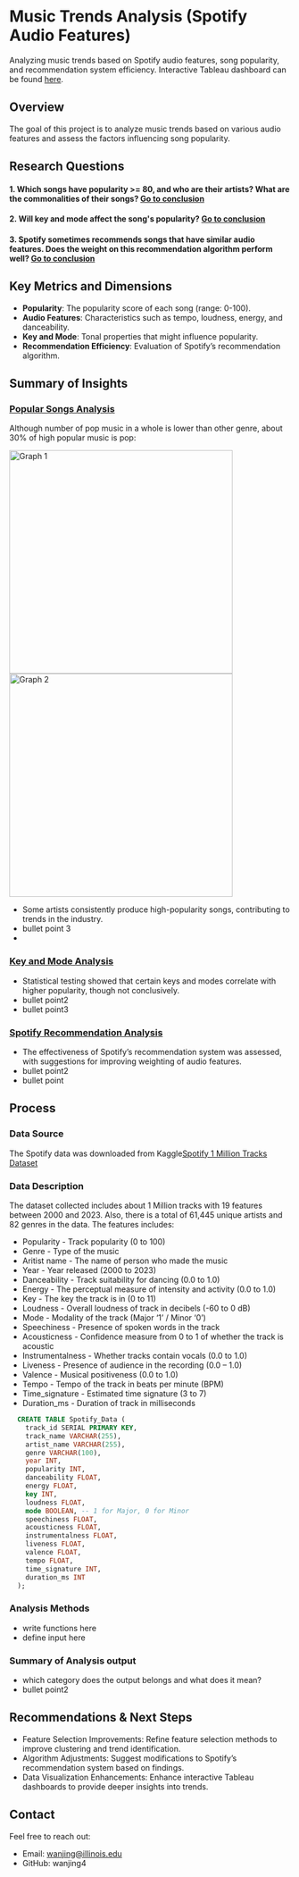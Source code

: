 # Music Trends Analysis (Spotify Audio Features)
Analyzing music trends based on Spotify audio features, song popularity, and recommendation system efficiency. Interactive Tableau dashboard can be found [here](https://wanjing4.github.io/Spotify-Analysis/).
## Overview
The goal of this project is to analyze music trends based on various audio features and assess the factors influencing song popularity.

## Research Questions
<a id="custom-details1"></a>
#### 1. Which songs have popularity >= 80, and who are their artists? What are the commonalities of their songs? [Go to conclusion](#popular-songs-analysis)
<a id="custom-details2"></a>
#### 2. Will key and mode affect the song's popularity? [Go to conclusion](#key-and-mode-analysis)
<a id="custom-details3"></a>
#### 3. Spotify sometimes recommends songs that have similar audio features. Does the weight on this recommendation algorithm perform well? [Go to conclusion](#spotify-recommendation-analysis)

## Key Metrics and Dimensions
- **Popularity**: The popularity score of each song (range: 0-100).
- **Audio Features**: Characteristics such as tempo, loudness, energy, and danceability.
- **Key and Mode**: Tonal properties that might influence popularity.
- **Recommendation Efficiency**: Evaluation of Spotify’s recommendation algorithm.


## Summary of Insights
### [Popular Songs Analysis](#custom-details1)
Although number of pop music in a whole is lower than other genre, about 30% of high popular music is pop: 

<img src="https://github.com/user-attachments/assets/2060300e-3e60-4419-9aee-775295bc621f" alt="Graph 1" width="400">

<img src="https://github.com/user-attachments/assets/7758e6db-e442-4ca5-b1b2-8d31ad90b723" alt="Graph 2" width="400">

- Some artists consistently produce high-popularity songs, contributing to trends in the industry.
- bullet point 3
- 
### [Key and Mode Analysis](#custom-details2)
- Statistical testing showed that certain keys and modes correlate with higher popularity, though not conclusively.
- bullet point2
- bullet point3
### [Spotify Recommendation Analysis](#custom-details3)
- The effectiveness of Spotify’s recommendation system was assessed, with suggestions for improving weighting of audio features.
- bullet point2
- bullet point

## Process

### Data Source
The Spotify data was downloaded from Kaggle[Spotify 1 Million Tracks Dataset](https://www.kaggle.com/datasets/amitanshjoshi/spotify-1million-tracks)

### Data Description

The dataset collected includes about 1 Million tracks with 19 features between 2000 and 2023. Also, there is a total of 61,445 unique artists and 82 genres in the data.
The features includes:
- Popularity - Track popularity (0 to 100)
- Genre - Type of the music
- Aritist name - The name of person who made the music
- Year - Year released (2000 to 2023)
- Danceability - Track suitability for dancing (0.0 to 1.0)
- Energy - The perceptual measure of intensity and activity (0.0 to 1.0)
- Key - The key the track is in (0 to 11)
- Loudness - Overall loudness of track in decibels (-60 to 0 dB)
- Mode - Modality of the track (Major ‘1’ / Minor ‘0’)
- Speechiness - Presence of spoken words in the track
- Acousticness - Confidence measure from 0 to 1 of whether the track is acoustic
- Instrumentalness - Whether tracks contain vocals (0.0 to 1.0)
- Liveness - Presence of audience in the recording (0.0 – 1.0)
- Valence - Musical positiveness (0.0 to 1.0)
- Tempo - Tempo of the track in beats per minute (BPM)
- Time_signature - Estimated time signature (3 to 7)
- Duration_ms - Duration of track in milliseconds

```sql
  CREATE TABLE Spotify_Data (
    track_id SERIAL PRIMARY KEY,
    track_name VARCHAR(255),
    artist_name VARCHAR(255),
    genre VARCHAR(100),
    year INT,
    popularity INT,
    danceability FLOAT,
    energy FLOAT,
    key INT,
    loudness FLOAT,
    mode BOOLEAN, -- 1 for Major, 0 for Minor
    speechiness FLOAT,
    acousticness FLOAT,
    instrumentalness FLOAT,
    liveness FLOAT,
    valence FLOAT,
    tempo FLOAT,
    time_signature INT,
    duration_ms INT
  );
```

### Analysis Methods
- write functions here
- define input here

### Summary of Analysis output
- which category does the output belongs and what does it mean?
- bullet point2



## Recommendations & Next Steps
- Feature Selection Improvements: Refine feature selection methods to improve clustering and trend identification.
- Algorithm Adjustments: Suggest modifications to Spotify’s recommendation system based on findings.
- Data Visualization Enhancements: Enhance interactive Tableau dashboards to provide deeper insights into trends.

## Contact
Feel free to reach out:
- Email: wanjing@illinois.edu
- GitHub: wanjing4
